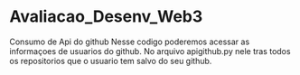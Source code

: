 # Avaliacao_Desenv_Web3
Consumo de Api do github
Nesse codigo poderemos acessar as informaçoes de usuarios do github.
No arquivo apigithub.py nele tras todos os repositorios que o usuario tem salvo do seu github.
